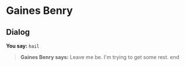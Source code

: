 # Gaines Benry
## Dialog

**You say:** `hail`



>**Gaines Benry says:** Leave me be. I'm trying to get some rest.
end
